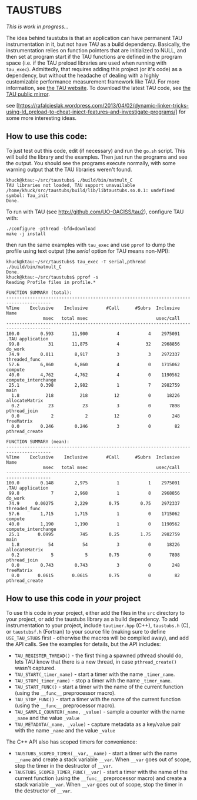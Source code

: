 # TAUSTUBS 

*This is work in progress...*

The idea behind taustubs is that an application can have permanent TAU
instrumentation in it, but not have TAU as a build dependency.  Basically, the
instrumentation relies on function pointers that are initialized to NULL, and
then set at program start if the TAU functions are defined in the program
space (i.e. if the TAU preload libraries are used when running with `tau_exec`).
Admittedly, that requires adding this project (or it's code) as a dependency,
but without the headache of dealing with a highly customizable performance
measurement framework like TAU.  For more information, see [the TAU
website](http://tau.uoregon.edu).  To download the latest TAU code, see [the
TAU public mirror](http://github.com/UO-OACISS/tau2).

see [https://rafalcieslak.wordpress.com/2013/04/02/dynamic-linker-tricks-using-ld_preload-to-cheat-inject-features-and-investigate-programs/] for some more interesting ideas.

## How to use this code:

To just test out this code, edit (if necessary) and run the `go.sh` script.
This will build the library and the examples.  Then just run the programs and
see the output.  You should see the programs execute normally, with some
warning output that the TAU libraries weren't found.

```
khuck@ktau:~/src/taustubs$ ./build/bin/matmult_C 
TAU libraries not loaded, TAU support unavailable
/home/khuck/src/taustubs/build/lib/libtaustubs.so.0.1: undefined symbol: Tau_init
Done.
```

To run with TAU (see
http://github.com/UO-OACISS/tau2), configure TAU with:

```
./configure -pthread -bfd=download
make -j install
```

then run the same examples with `tau_exec` and use `pprof` to dump the profile
using text output (the *serial* option for TAU means non-MPI):

```
khuck@ktau:~/src/taustubs$ tau_exec -T serial,pthread ./build/bin/matmult_C
Done.
khuck@ktau:~/src/taustubs$ pprof -s
Reading Profile files in profile.*

FUNCTION SUMMARY (total):
---------------------------------------------------------------------------------------
%Time    Exclusive    Inclusive       #Call      #Subrs  Inclusive Name
              msec   total msec                          usec/call 
---------------------------------------------------------------------------------------
100.0        0.593       11,900           4           4    2975091 .TAU application
 99.8           31       11,875           4          32    2968856 do_work
 74.9        0.011        8,917           3           3    2972337 threaded_func
 57.6        6,860        6,860           4           0    1715062 compute
 40.0        4,762        4,762           4           0    1190562 compute_interchange
 25.1        0.398        2,982           1           7    2982759 main
  1.8          218          218          12           0      18226 allocateMatrix
  0.2           23           23           3           0       7898 pthread_join
  0.0            2            2          12           0        248 freeMatrix
  0.0        0.246        0.246           3           0         82 pthread_create

FUNCTION SUMMARY (mean):
---------------------------------------------------------------------------------------
%Time    Exclusive    Inclusive       #Call      #Subrs  Inclusive Name
              msec   total msec                          usec/call 
---------------------------------------------------------------------------------------
100.0        0.148        2,975           1           1    2975091 .TAU application
 99.8            7        2,968           1           8    2968856 do_work
 74.9      0.00275        2,229        0.75        0.75    2972337 threaded_func
 57.6        1,715        1,715           1           0    1715062 compute
 40.0        1,190        1,190           1           0    1190562 compute_interchange
 25.1       0.0995          745        0.25        1.75    2982759 main
  1.8           54           54           3           0      18226 allocateMatrix
  0.2            5            5        0.75           0       7898 pthread_join
  0.0        0.743        0.743           3           0        248 freeMatrix
  0.0       0.0615       0.0615        0.75           0         82 pthread_create

```

## How to use this code in *your* project

To use this code in your project, either add the files in the `src` directory
to your project, or add the taustubs library as a build dependency.  To add
instrumentation to your project, include `tautimer.hpp` (C++), `taustubs.h`
(C), or `taustubsf.h` (Fortran) to your source file (making sure to define
`USE_TAU_STUBS` first - otherwise the macros will be compiled away), and add
the API calls.  See the examples for details, but the API includes:

* `TAU_REGISTER_THREAD()` - the first thing a spawned pthread should do, lets TAU
  know that there is a new thread, in case `pthread_create()` wasn't captured.
* `TAU_START(_timer_name)` - start a timer with the name `_timer_name`.
* `TAU_STOP(_timer_name)` - stop a timer with the name `_timer_name`.
* `TAU_START_FUNC()` - start a timer with the name of the current function (using
  the `__func__` preprocessor macro).
* `TAU_STOP_FUNC()` - start a timer with the name of the current function (using
  the `__func__` preprocessor macro).
* `TAU_SAMPLE_COUNTER(_name, _value)` - sample a counter with the name `_name` and
  the value `_value`
* `TAU_METADATA(_name, _value)` - capture metadata as a key/value pair with
  the name `_name` and the value `_value`

The C++ API also has scoped timers for convenience:

* `TAUSTUBS_SCOPED_TIMER(__var,__name)` - start a timer with the name `__name` and
  create a stack variable `__var`.  When `__var` goes out of scope, stop the timer
  in the destructor of `__var`.
* `TAUSTUBS_SCOPED_TIMER_FUNC(__var)` - start a timer with the name of the current
  function (using the `__func__` preprocessor macro) and create a stack
  variable `__var`.  When `__var` goes out of scope, stop the timer in the
  destructor of `__var`.

